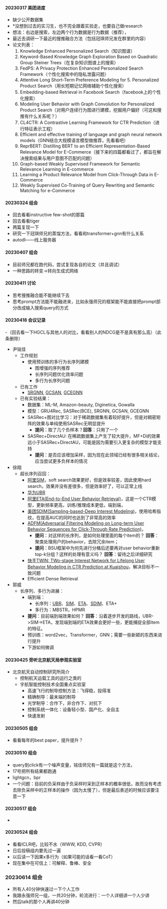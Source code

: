 <!-- 接下来的内容是各个开会、讨论的记录 -->
#### 20230317 美团进度
- 缺少公开数据集
- \*没想到过去的实习生，也不完全跟着实验走，也要自己做research
- 想法：右边是搜索，左边两个行为数据是行为数据（推荐），
- 最近去调研一下最近的搜推融合方法（包括冠琪师兄发在群里的内容）
- 论文列表：
    1. Knowledge Enhanced Personalized Search（知识图谱）
    1. Keyword-Based Knowledge Graph Exploration Based on Quadratic Group Steiner Trees（在复杂知识图谱上的搜索）
    1. FedPS: A Privacy Protection Enhanced Personalized Search Framework（个性化搜索中的隐私泄露问题）
    1. Attentive Long Short-Term Preference Modeling for 5. Personalized Product Search（用长短期记忆网络辅助个性化搜索）
    1. Embedding-based Retrieval in Facebook Search（facebook上的个性化搜索）
    1. Modeling User Behavior with Graph Convolution for Personalized Product Search（对用户连续行为图进行建模，挖掘用户偏好（可这和搜推有什么关系呢？）
    1. CL4CTR: A Contrastive Learning Framework for CTR Prediction（进行特征表示工程）
    1. Efficient and effective training of language and graph neural network models（GNN结合大规模语言模型做推荐，先看看吧）
    1. ReprBERT: Distilling BERT to an Efficient Representation-Based Relevance Model for E-Commerce（接下来的四篇都看过了，都旨在解决搜索结果与用户意图不匹配的问题）
    1. Graph-based Weakly Supervised Framework for Semantic Relevance Learning in E-commerce
    1. Learning a Product Relevance Model from Click-Through Data in E-Commerce
    1. Weakly Supervised Co-Training of Query Rewriting and Semantic Matching for e-Commerce

#### 20230324 组会
- 回去看看instructive few-shot的那篇
- 回去看看tiger
- 两篇复现一下
- 研究一下冠琪师兄的蒸馏方法，看看和transformer+gnn有什么关系
- autodl——线上服务器

#### 20230407 组会
- 目前师兄都在跑代码，尝试复现各自的论文（并且调试）
- 一种思路的转变->转向生成式网络

#### 20230411 讨论
- 思考搜推融合能不能继续下去
- 思考prompt方法能不能融进来，比如永强师兄的框架能不能直接把prompt部分改成输入搜索query的方式

#### 20230418 会议记录
-（回去看一下HGCL与其他人的对比，看看别人的NDCG是不是真有那么高）（此条删除）
- 尹铭佳
    - 工作规划
        - 使用预训练的多行为长序列建模
            - 图增强的序列推荐
            - 长序列问题优化效率问题
            - 多行为长序列问题
    - 已有工作
        - [SRGNN](https://link.zhihu.com/?target=https%3A//arxiv.org/abs/1811.00855), [GCSAN](https://www.ijcai.org/Proceedings/2019/0547.pdf), [GCEGNN](https://dl.acm.org/doi/pdf/10.1145/3397271.3401142)
    - 已有实验结果：
        - 数据集：ML-M, Amazon-beauty, Diginetica, Gowalla
        - 模型：GRU4Rec, SASRec(BCE), SRGNN, GCSAN, GCEGNN
        - SASRec+图对比学习：对于稀疏数据集有着较好提升，但是对稠密矩阵的效果与单纯使用SASRec无明显提升
            - **提问**：取了几个负样本？**回答**：只用了一个
        - SASRec+DirectAU: 在稀疏数据集上产生了较大提升，MF+Di的效果远小于SASRec+DirectAU，可能是因为需要引入更复杂的模型才能支持
            - **提问**：是否应该增加采样，因为现在此领域已经有很多相关结论，应当尝试更多负样本的情况
- 徐翔
    - 超长序列召回：
        - [阿里SIM](https://arxiv.org/pdf/2006.05639.pdf)，soft search效果更好，但是效率较差，因此使用hard search，效果并没有差很多，但是效率好了，可以正常上线
        - [华为UBR](https://arxiv.org/pdf/2005.14171.pdf)
        - [阿里ETA(End-to-End User Behavior Retrieval)](https://arxiv.org/abs/2108.04468)，这是一个CTR模型，更新频率更高，训练/推理成本更低，端到端，
        - [美团SDIM(Sampling-based-Deep Interest Modeling)](https://arxiv.org/pdf/2205.10249.pdf)，使用哈希指纹，在提高AUC的同时也达到了非常高的效率
        - [ADFM(Adversarial Filtering Modeling on Long-term User Behavior Sequences for Click-Through Rate Prediction)](https://arxiv.org/abs/2204.11587)，
            - **提问**：对这样的长序列，是如何处理里面的每个item的？
            **回答**：聚类处理用户的behavior，去除冗余item；
            - **提问**：BSU框架中为何先进行分桶后还要再对user behavior重新top-k分组？这样的处理有意义吗？
            **回答**：留待之后详细研究
        - [快手TWIN: TWo-stage Interest Network for Lifelong User Behavior Modeling in CTR Prediction at Kuaishou](https://arxiv.org/pdf/2302.02352.pdf)，解决目标不一致问题
        - Efficient Dense Retrieval
- 郭威
    - 长序列、多行为进展：
        - 端到端：
            - 长序列：[UBR](https://arxiv.org/pdf/2005.14171.pdf)、[SIM]((https://arxiv.org/pdf/2006.05639.pdf))、[ETA](https://arxiv.org/abs/2108.04468)、[SDIM](https://arxiv.org/pdf/2205.10249.pdf)、ETA+ 
            - 多行为：MBSTR，HPMR
        - **提问**：目前端到端效果如何？
        **回答**：沿着逐步开发的路线，UBR->SIM->ETA，发现端到端的ETA效果会更好一些，更能捕捉全部item的特征。
        - 预训练：word2vec，Transformer，GNN；需要一些新颖的东西来进行提升
        - 下游如何微调

#### 20230425 旁听北京航天局参观实验室
- 北京航天自动控制研究所简介
    - 控制航天运载工具的运行之类的
    - 宇航智能控制技术全国重点实验室
        - 高速飞行的制导控制方法：飞得稳，投得准
        - 精确制导：最末端的制导
        - 光学制导：合作下，非合作下、对抗下
        - 控制系统一体化：设备轻小型、国产化、全自主
        - 快速发射

#### 20230505 组会
- 看看每年的best paper，提升提升？

#### 20230510 组会
- query到click有一个噪声变量，铭佳师兄有一篇就是这个方法，
- 17号把所有结果都跑通
- lightgcn，bpr
- 一个问题：目前的负采样由于负采样时采到正样本的概率很低，故而没有考虑去除负采样中的正样本的操作（因为太慢了），但是最后表述的时候应该要注意一下

#### 20230517 组会
- 

#### 20230524 组会
- 看看ICLR吧，比较不水（WWW, KDD, CVPR）
- 日后投稿组内要先过一遍
- 以后读一下因果x多行为（如果可能的话看一看CoT）
- 现在集中在可信上：可解释、鲁棒、安全

### 20230614 组会
- 所有人40分钟快速过一下个人工作
- 我跟永强师兄一组，一共20分钟，轮流进行：一个人详细讲一个人少讲
- 然后talk的那个人再讲40分钟